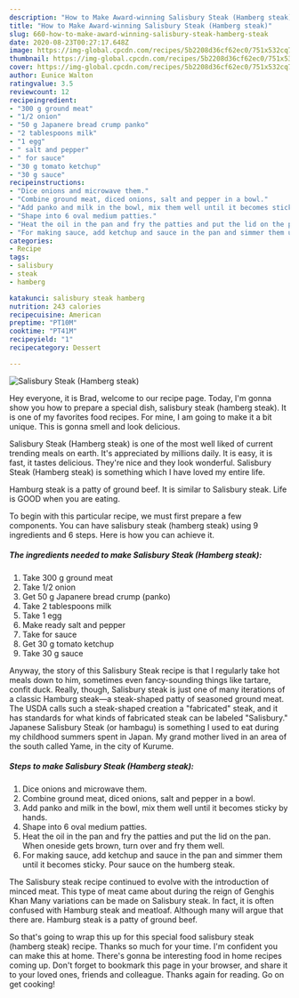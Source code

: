 ```yaml
---
description: "How to Make Award-winning Salisbury Steak (Hamberg steak)"
title: "How to Make Award-winning Salisbury Steak (Hamberg steak)"
slug: 660-how-to-make-award-winning-salisbury-steak-hamberg-steak
date: 2020-08-23T00:27:17.648Z
image: https://img-global.cpcdn.com/recipes/5b2208d36cf62ec0/751x532cq70/salisbury-steak-hamberg-steak-recipe-main-photo.jpg
thumbnail: https://img-global.cpcdn.com/recipes/5b2208d36cf62ec0/751x532cq70/salisbury-steak-hamberg-steak-recipe-main-photo.jpg
cover: https://img-global.cpcdn.com/recipes/5b2208d36cf62ec0/751x532cq70/salisbury-steak-hamberg-steak-recipe-main-photo.jpg
author: Eunice Walton
ratingvalue: 3.5
reviewcount: 12
recipeingredient:
- "300 g ground meat"
- "1/2 onion"
- "50 g Japanere bread crump panko"
- "2 tablespoons milk"
- "1 egg"
- " salt and pepper"
- " for sauce"
- "30 g tomato ketchup"
- "30 g sauce"
recipeinstructions:
- "Dice onions and microwave them."
- "Combine ground meat, diced onions, salt and pepper in a bowl."
- "Add panko and milk in the bowl, mix them well until it becomes sticky by hands."
- "Shape into 6 oval medium patties."
- "Heat the oil in the pan and fry the patties and put the lid on the pan. When oneside gets brown, turn over and fry them well."
- "For making sauce, add ketchup and sauce in the pan and simmer them until it becomes sticky. Pour sauce on the humberg steak."
categories:
- Recipe
tags:
- salisbury
- steak
- hamberg

katakunci: salisbury steak hamberg 
nutrition: 243 calories
recipecuisine: American
preptime: "PT10M"
cooktime: "PT41M"
recipeyield: "1"
recipecategory: Dessert

---
```



![Salisbury Steak (Hamberg steak)](https://img-global.cpcdn.com/recipes/5b2208d36cf62ec0/751x532cq70/salisbury-steak-hamberg-steak-recipe-main-photo.jpg)

Hey everyone, it is Brad, welcome to our recipe page. Today, I'm gonna show you how to prepare a special dish, salisbury steak (hamberg steak). It is one of my favorites food recipes. For mine, I am going to make it a bit unique. This is gonna smell and look delicious.

Salisbury Steak (Hamberg steak) is one of the most well liked of current trending meals on earth. It's appreciated by millions daily. It is easy, it is fast, it tastes delicious. They're nice and they look wonderful. Salisbury Steak (Hamberg steak) is something which I have loved my entire life.

Hamburg steak is a patty of ground beef. It is similar to Salisbury steak. Life is GOOD when you are eating.


To begin with this particular recipe, we must first prepare a few components. You can have salisbury steak (hamberg steak) using 9 ingredients and 6 steps. Here is how you can achieve it.

<!--inarticleads1-->

##### The ingredients needed to make Salisbury Steak (Hamberg steak):

1. Take 300 g ground meat
1. Take 1/2 onion
1. Get 50 g Japanere bread crump (panko)
1. Take 2 tablespoons milk
1. Take 1 egg
1. Make ready  salt and pepper
1. Take  for sauce
1. Get 30 g tomato ketchup
1. Take 30 g sauce


Anyway, the story of this Salisbury Steak recipe is that I regularly take hot meals down to him, sometimes even fancy-sounding things like tartare, confit duck. Really, though, Salisbury steak is just one of many iterations of a classic Hamburg steak—a steak-shaped patty of seasoned ground meat. The USDA calls such a steak-shaped creation a &#34;fabricated&#34; steak, and it has standards for what kinds of fabricated steak can be labeled &#34;Salisbury.&#34; Japanese Salisbury Steak (or hambagu) is something I used to eat during my childhood summers spent in Japan. My grand mother lived in an area of the south called Yame, in the city of Kurume. 

<!--inarticleads2-->

##### Steps to make Salisbury Steak (Hamberg steak):

1. Dice onions and microwave them.
1. Combine ground meat, diced onions, salt and pepper in a bowl.
1. Add panko and milk in the bowl, mix them well until it becomes sticky by hands.
1. Shape into 6 oval medium patties.
1. Heat the oil in the pan and fry the patties and put the lid on the pan. When oneside gets brown, turn over and fry them well.
1. For making sauce, add ketchup and sauce in the pan and simmer them until it becomes sticky. Pour sauce on the humberg steak.


The Salisbury steak recipe continued to evolve with the introduction of minced meat. This type of meat came about during the reign of Genghis Khan Many variations can be made on Salisbury steak. In fact, it is often confused with Hamburg steak and meatloaf. Although many will argue that there are. Hamburg steak is a patty of ground beef. 

So that's going to wrap this up for this special food salisbury steak (hamberg steak) recipe. Thanks so much for your time. I'm confident you can make this at home. There's gonna be interesting food in home recipes coming up. Don't forget to bookmark this page in your browser, and share it to your loved ones, friends and colleague. Thanks again for reading. Go on get cooking!
